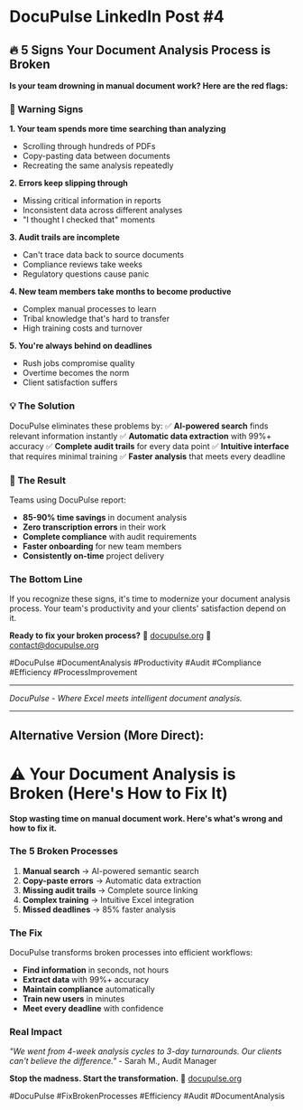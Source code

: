 # DocuPulse LinkedIn Post #4

## 🔥 5 Signs Your Document Analysis Process is Broken

**Is your team drowning in manual document work? Here are the red flags:**

### 🚨 Warning Signs

**1. Your team spends more time searching than analyzing**
- Scrolling through hundreds of PDFs
- Copy-pasting data between documents
- Recreating the same analysis repeatedly

**2. Errors keep slipping through**
- Missing critical information in reports
- Inconsistent data across different analyses
- "I thought I checked that" moments

**3. Audit trails are incomplete**
- Can't trace data back to source documents
- Compliance reviews take weeks
- Regulatory questions cause panic

**4. New team members take months to become productive**
- Complex manual processes to learn
- Tribal knowledge that's hard to transfer
- High training costs and turnover

**5. You're always behind on deadlines**
- Rush jobs compromise quality
- Overtime becomes the norm
- Client satisfaction suffers

### 💡 The Solution

DocuPulse eliminates these problems by:
✅ **AI-powered search** finds relevant information instantly
✅ **Automatic data extraction** with 99%+ accuracy
✅ **Complete audit trails** for every data point
✅ **Intuitive interface** that requires minimal training
✅ **Faster analysis** that meets every deadline

### 🎯 The Result

Teams using DocuPulse report:
- **85-90% time savings** in document analysis
- **Zero transcription errors** in their work
- **Complete compliance** with audit requirements
- **Faster onboarding** for new team members
- **Consistently on-time** project delivery

### The Bottom Line

If you recognize these signs, it's time to modernize your document analysis process. Your team's productivity and your clients' satisfaction depend on it.

**Ready to fix your broken process?**
🔗 [docupulse.org](https://docupulse.org)
📧 contact@docupulse.org

#DocuPulse #DocumentAnalysis #Productivity #Audit #Compliance #Efficiency #ProcessImprovement

---

*DocuPulse - Where Excel meets intelligent document analysis.*

---

## Alternative Version (More Direct):

# ⚠️ Your Document Analysis is Broken (Here's How to Fix It)

**Stop wasting time on manual document work. Here's what's wrong and how to fix it.**

### The 5 Broken Processes

1. **Manual search** → AI-powered semantic search
2. **Copy-paste errors** → Automatic data extraction
3. **Missing audit trails** → Complete source linking
4. **Complex training** → Intuitive Excel integration
5. **Missed deadlines** → 85% faster analysis

### The Fix

DocuPulse transforms broken processes into efficient workflows:
- **Find information** in seconds, not hours
- **Extract data** with 99%+ accuracy
- **Maintain compliance** automatically
- **Train new users** in minutes
- **Meet every deadline** with confidence

### Real Impact

*"We went from 4-week analysis cycles to 3-day turnarounds. Our clients can't believe the difference."* - Sarah M., Audit Manager

**Stop the madness. Start the transformation.**
🔗 [docupulse.org](https://docupulse.org)

#DocuPulse #FixBrokenProcesses #Efficiency #Audit #DocumentAnalysis










